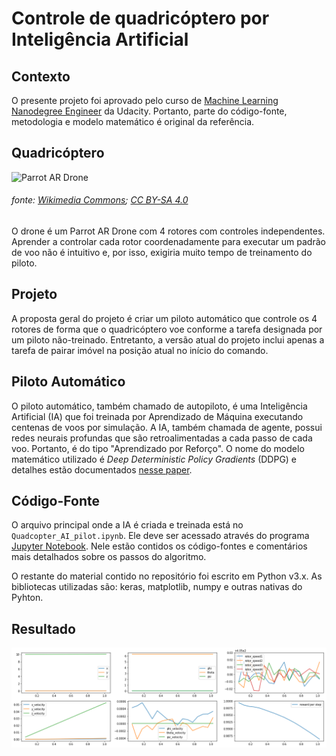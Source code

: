 # Controle de quadricóptero por Inteligência Artificial


## Contexto
O presente projeto foi aprovado pelo curso de [Machine Learning Nanodegree Engineer](https://br.udacity.com/course/machine-learning-engineer-nanodegree--nd009) da Udacity. Portanto, parte do código-fonte, metodologia e modelo matemático é original da referência.

## Quadricóptero
![Parrot AR Drone](https://s3.amazonaws.com/video.udacity-data.com/topher/2017/October/59d7c61e_parrot-ar-drone/parrot-ar-drone.jpg)
###### fonte: [Wikimedia Commons](https://commons.wikimedia.org/wiki/File:81RNYV29HCL._SL1500_%281/%29.jpg); [CC BY-SA 4.0](https://creativecommons.org/licenses/by-sa/4.0/)

O drone é um Parrot AR Drone com 4 rotores com controles independentes. Aprender a controlar cada rotor coordenadamente para executar um padrão de voo não é intuitivo e, por isso, exigiria muito tempo de treinamento do piloto.

## Projeto
A proposta geral do projeto é criar um piloto automático que controle os 4 rotores de forma que o quadricóptero voe conforme a tarefa designada por um piloto não-treinado. Entretanto, a versão atual do projeto inclui apenas a tarefa de pairar imóvel na posição atual no início do comando.

## Piloto Automático
O piloto automático, também chamado de autopiloto, é uma Inteligência Artificial (IA) que foi treinada por Aprendizado de Máquina executando centenas de voos por simulação. A IA, também chamada de agente, possui redes neurais profundas que são retroalimentadas a cada passo de cada voo. Portanto, é do tipo "Aprendizado por Reforço". O nome do modelo matemático utilizado é *Deep Deterministic Policy Gradients* (DDPG) e detalhes estão documentados [nesse paper](https://arxiv.org/abs/1509.02971).

## Código-Fonte
O arquivo principal onde a IA é criada e treinada está no `Quadcopter_AI_pilot.ipynb`. Ele deve ser acessado através do programa [Jupyter Notebook](http://jupyter.org/). Nele estão contidos os código-fontes e comentários mais detalhados sobre os passos do algoritmo.

O restante do material contido no repositório foi escrito em Python v3.x. As bibliotecas utilizadas são: keras, matplotlib, numpy e outras nativas do Pyhton.

## Resultado

![Melhor Voo](https://github.com/diogodutra/quad_AI/blob/master/best_flight.png)
